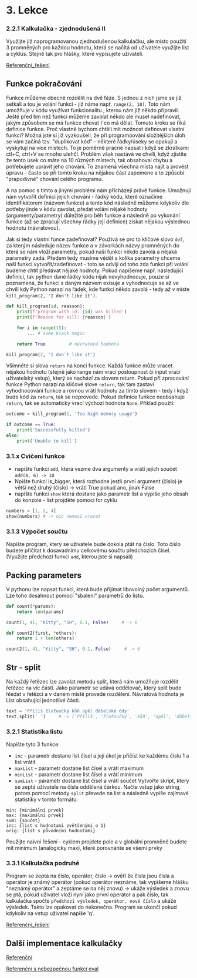 # 3. Lekce

### 2.2.1 Kalkulačka - zjednodušená II

Využijte již naprogramovanou zjednodušenou kalkulačku, ale místo použití 3 promněných pro každou hodnotu, která se načítá od uživatele využijte list a cyklus. Stejně tak pro hlášky, které vypisujete uživateli.

[Referenční_řešení](_examples/calc_easy2)

## Funkce pokračování

Funkce můžeme obecně rozdělit na dvě fáze. S jednou z nich jsme se již setkali a tou je volání funkcí - již náme např. `range(2, 10)`. Toto nám umožňuje v kódu využívat funkcionalitu., kterou nám již někdo připravil. Ještě před tím než funkci můžeme zavolat někdo ale musel nadefinovat, jakým způsobem se má funkce chovat / co má dělat. Tomuto kroku se říká definice funkce. Proč vlastně bychom chtěli mít možnost definovat vlastní funkci? Možná jste si již vyzkoušeli, že při programoování složitějších úloh se vám začíná tzv. "duplikovat kód" - některé řádky/úseky se opakují a vyskytují na více místech. To je poměrně pracné napsat i když se zkratkami ctl+C, ctrl+V se mnoho ulehčí. Problém však nastává ve chvíli, když zjistíte že tento úsek co máte na 10 různých místech, tak obsahoval chybu a potřebujete upravit jeho chování. To znamená všechna místa najít a provést úpravu - často se při tomto kroku na nějakou část zapomene a to způsobí "prapodivné" chování celého programu.

A na pomoc s tímto a jinými problémi nám přicházejí právě funkce. Umožnují nám vytvořit definici jejich chování - řádký kódu, které označíme identifikátorem (názvem funkce) a tento kód následně můžeme kdykoliv dle potřeby jinde v kódu zavolat, předat volání nějaké hodnoty (argumenty/parametry) důležité pro běh funkce a následně po vykonání funkce (až se zpracují všechny řádky její definice) získat nějakou výslednou hodnotu (návratovou).

Jak si tedy vlastní funce zadefinovat? Používá se pro to klíčové slovo `def`, za kterým následuje název funkce a v závorkách názvy promněných do která se nám vloží parametry, pokud naší funkci někdo zavolá a nějaká parametry zadá. Předem tedy musíme vědět s kolika parametry chceme naší funkci vytvořit/zadefinovat - toto se odvíjí od toho zda funkci při volání budeme chtít předávat nějaké hodnoty. Pokud napíšeme např. následující definici, tak python dané řádky kódu nijak nevyhodnocuje, pouze si poznamená, že funkci s daným názvem exisuje a vyhodnocuje se až ve chvíli kdy Python narazí na řádek, kde funkci někdo zavolá - tedy až v míste `kill_program(2, 'I don't like it')`.

```python
def kill_program(id, reasson):
    print(f'program with id: {id} was killed')
    print(f'Reason for kill: {reasson}')

    for i in range(15):
        ... # some black magic

    return True         # návratová hodnota

kill_program(2, 'I don`t like it')
```

Všimněte si slova `return` na konci funkce. Každá funkce může vracet nějakou hodnotu (stejně jako range nám vrací posloupnost či input vrací uživatelský vstup), který se nachází za slovem return. Pokud při zpracování funkce Python narazí na klíčové slove `return`, tak tam zastaví vyhodnocování funkce a rovnou vrátí hodnotu za tímto slovem - tedy i když bude kód za `return`, tak se neprovede. Pokud definice funkce neobsahuje `return`, tak se automaticky vrací výchozí hodnota `None`. Příklad použtí:

```python
outcome = kill_program(1, 'Too high memory usage')

if outcome == True:
    print('Successfully killed')
else:
    print('Unable to kill')
```

### 3.1.x Cvičení funkce

-   napište funkci `add`, která vezme dva argumenty a vrátí jejich součet
    `add(4, 6) -> 10`
-   Npište funkci is_bigger, která rozhodne jestli první argument (číslo) je větší než druhý (číslo) -> vrátí True pokud ano, jinak False
-   napište funkci `show` která dostane jako parametr list a vypíše jeho obsah do konzole - list projděte pomocí for cyklu

```python
numbers = [1, 2, 4]
show(numbers) # -> nic nemusí vracet
```

### 3.1.3 Výpočet součtu

Napište program, který se uživatele bude dokola ptát na číslo. Toto číslo budete přičítat k dosavadnímu celkovému součtu předchozích čísel. (Využijte předchozí funkci `add`, kterou jste si napsali)

## Packing parameters

V pythonu lze napsat funkci, která bude přijímat libovolný počet argumentů. Lze toho dosáhnout pomocí "sbalení" parametrů do listu.

```python
def count(*params):
    return len(params)

count(1, 41, "Kitty", "SH", 0.1, False)     # -> 6

def count2(first, *others):
    return 1 + len(others)

count2(1, 41, "Kitty", "SH", 0.1, False)     # -> 6
```

## Str - split

Na každý řetězec lze zavolat metodu split, která nám umožňuje rozdělit řetězec na víc částí. Jako parametr se udává oddělovač, který split bude hledat v řetězci a v daném místě provede rozdělení. Návratová hodnota je List obsahující jednotlivé části.

```python
text = 'Příliš žluťoučký kůň úpěl ďábelské ódy'
text.split(' ')     # -> ['Příliš', 'žluťoučký', 'kůň', 'úpěl', 'ďábelské', 'ódy']
```

### 3.2.1 Statistika listu

Napište tyto 3 funkce:

-   `inc` - parametr dostane list čísel a její úkol je přičíst ke každému číslu 1 a list vrátit
-   `maxList` - parametr dostane list čísel a vrátí maximum
-   `minList` - parametr dostane list čísel a vrátí minimum
-   `sumList` - parametr dostane list čísel a vrátí součet
    Vytvořte skript, který se zeptá uživatele na čísla oddělená čárkou. Načte vstup jako string, potom pomocí metody `split` převede na list a následně vypíše zajímavé statistiky v tomto formátu:

```text
min: {minimální prvek}
max: {maximální prvek}
sum: {součet}
inc: {list s hodnotami zvětšenými o 1}
orig: {list s původními hodnotami}
```

Použijte naivní řešení - cyklem projdete pole a v globální promněné budete mít minimum (analogicky max), které porovnánte se všemi prvky

<!-- Nejprve napsat vše do cyklu, potom vylepšit separací kódu do funkce-->

### 3.3.1 Kalkulačka podruhé

Program se zeptá na číslo, operátor, číslo -> ověří že čísla jsou čísla a operátor je známý operátor (pokud operátor neznáme, tak vypíšeme hlášku "neznámý operátor" a zeptáme se na něj znovu) -> ukáže výsledek a znovu se ptá, pokud uživatel vloží nyní jako první operátor a pak číslo, tak kalkulačka spočte `předchozí výsledek, operátor, nové číslo` a ukáže výsledek. Takto lze opakovat do nekonečna. Program se ukončí pokud kdykoliv na vstup uživatel napíše 'q'.

[Referenční_řešení](_examples/calc_hard)

## Další implementace kalkulačky

[Referenční](_examples/calc_normal)

[Referenční s nebezpečnou funkcí eval](_examples/calc_eval)
